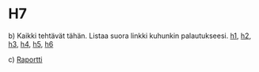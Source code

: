 # H7

b) Kaikki tehtävät tähän. Listaa suora linkki kuhunkin palautukseesi. [h1](https://nicotuoreniemi330421986.wordpress.com/2022/04/05/palvelinten-hallinta-h1/), [h2](https://nicotuoreniemi330421986.wordpress.com/2022/04/11/palvelinten-hallinta-h2/), [h3](https://github.com/nicotuoreniemi/Demo/blob/main/teht%C3%A4v%C3%A4t.md), [h4](https://github.com/nicotuoreniemi/Demo/blob/main/H4.md), [h5](https://github.com/nicotuoreniemi/Demo/blob/main/H5.md), [h6](https://github.com/nicotuoreniemi/Demo/blob/main/H6.md)

c) [Raportti](https://github.com/nicotuoreniemi/Project-H7/blob/main/Progress.md)

